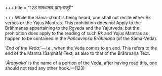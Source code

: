 +++
title = "123 सामध्वनाव् ऋग्-यजुषी"

+++
While the Sāma-chant is being heard, one shall not recite either Ṛk
verses or the Yajuṣ Mantras. This prohibition does not Apply to the
Brāhmaṇas appertaining to the Ṛgveda and the Yajurveda; but the
prohibition does apply to the reading of such *Ṛk* and *Yajuṣ* Mantras
as happen to be contained in the *Pañcaviṃśa Brāhmaṇa* (of the
Sāma-Veda).

‘*End of the Veda*;’—*i.e*., when the Veda comes to an end. This refers
to the end of the Mantra (Saṃhitā) Text, as also to that of the
Brāhrnaṇa Text.

‘*Āraṇyaka*’ is the name of a portion of the Veda; after having read
this, one should not read any other hook.—(123)



